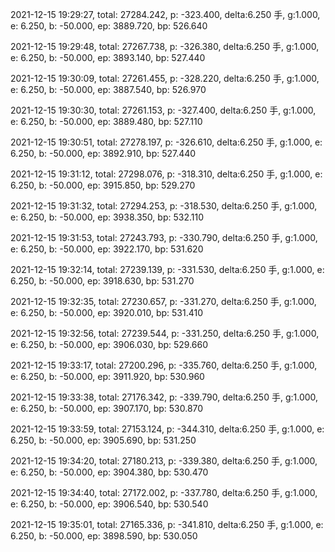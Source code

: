 2021-12-15 19:29:27, total: 27284.242, p: -323.400, delta:6.250 手, g:1.000, e: 6.250, b: -50.000, ep: 3889.720, bp: 526.640

2021-12-15 19:29:48, total: 27267.738, p: -326.380, delta:6.250 手, g:1.000, e: 6.250, b: -50.000, ep: 3893.140, bp: 527.440

2021-12-15 19:30:09, total: 27261.455, p: -328.220, delta:6.250 手, g:1.000, e: 6.250, b: -50.000, ep: 3887.540, bp: 526.970

2021-12-15 19:30:30, total: 27261.153, p: -327.400, delta:6.250 手, g:1.000, e: 6.250, b: -50.000, ep: 3889.480, bp: 527.110

2021-12-15 19:30:51, total: 27278.197, p: -326.610, delta:6.250 手, g:1.000, e: 6.250, b: -50.000, ep: 3892.910, bp: 527.440

2021-12-15 19:31:12, total: 27298.076, p: -318.310, delta:6.250 手, g:1.000, e: 6.250, b: -50.000, ep: 3915.850, bp: 529.270

2021-12-15 19:31:32, total: 27294.253, p: -318.530, delta:6.250 手, g:1.000, e: 6.250, b: -50.000, ep: 3938.350, bp: 532.110

2021-12-15 19:31:53, total: 27243.793, p: -330.790, delta:6.250 手, g:1.000, e: 6.250, b: -50.000, ep: 3922.170, bp: 531.620

2021-12-15 19:32:14, total: 27239.139, p: -331.530, delta:6.250 手, g:1.000, e: 6.250, b: -50.000, ep: 3918.630, bp: 531.270

2021-12-15 19:32:35, total: 27230.657, p: -331.270, delta:6.250 手, g:1.000, e: 6.250, b: -50.000, ep: 3920.010, bp: 531.410

2021-12-15 19:32:56, total: 27239.544, p: -331.250, delta:6.250 手, g:1.000, e: 6.250, b: -50.000, ep: 3906.030, bp: 529.660

2021-12-15 19:33:17, total: 27200.296, p: -335.760, delta:6.250 手, g:1.000, e: 6.250, b: -50.000, ep: 3911.920, bp: 530.960

2021-12-15 19:33:38, total: 27176.342, p: -339.790, delta:6.250 手, g:1.000, e: 6.250, b: -50.000, ep: 3907.170, bp: 530.870

2021-12-15 19:33:59, total: 27153.124, p: -344.310, delta:6.250 手, g:1.000, e: 6.250, b: -50.000, ep: 3905.690, bp: 531.250

2021-12-15 19:34:20, total: 27180.213, p: -339.380, delta:6.250 手, g:1.000, e: 6.250, b: -50.000, ep: 3904.380, bp: 530.470

2021-12-15 19:34:40, total: 27172.002, p: -337.780, delta:6.250 手, g:1.000, e: 6.250, b: -50.000, ep: 3906.540, bp: 530.540

2021-12-15 19:35:01, total: 27165.336, p: -341.810, delta:6.250 手, g:1.000, e: 6.250, b: -50.000, ep: 3898.590, bp: 530.050
